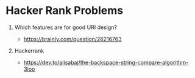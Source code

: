 # Hacker Rank Problems

1. Which features are for good URI design?
    -  https://brainly.com/question/28216763

2. Hackerrank
    -  https://dev.to/alisabaj/the-backspace-string-compare-algorithm-3ioo